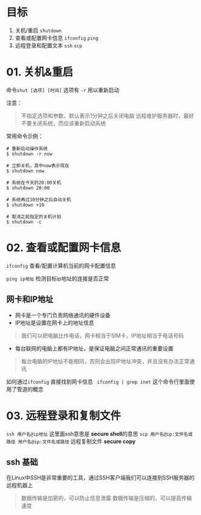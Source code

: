 # 目标
 1. 关机/重启
 `shutdown`
 2. 查看或配置网卡信息
 `ifconfig`
 `ping`
 3. 远程登录和配置文本
 `ssh`
 `scp`

 # 01. 关机&重启

 命令`shut [选项] [时间]` 
 选项有 `-r` 用以重新启动
 
 注意：
 > 不指定选项和参数，默认表示1分钟之后关闭电脑
 > 远程维护服务器时，最好不要关闭系统，而应该重新启动系统

 常用命令示例：

 ```
# 重新启动操作系统
$ shutdown -r now 

# 立即关机，其中now表示现在
$ shutdown now

# 系统在今天的20:00关机
$ shutdown 20:00 

# 系统再过10分钟之后自动关机
$ shutdown +10

# 取消之前指定的关机计划
$ shutdown -c
 ```

 # 02. 查看或配置网卡信息
 

`ifconfig` 查看/配置计算机当前的网卡配置信息

`ping ip地址` 检测目标ip地址的连接是否正常

 ## 网卡和IP地址

 + 网卡是一个专门负责网络通讯的硬件设备
 + IP地址是设置在网卡上的地址信息
 > 我们可以把电脑比作电话，网卡相当于SIM卡，IP地址相当于电话号码

 + 每台联网的电脑上都有IP地址，是保证电脑之间正常通讯的重要设置

 > 每台电脑的IP地址不能相同，否则会出现IP地址冲突，并且没有办法正常通讯


如何通过`ifconfig` 直接找到网卡信息 ` ifconfig | grep inet` 
这个命令行里面使用了管道的概念

# 03. 远程登录和复制文件

`ssh 用户名@ip地址` 这里面ssh意思是 **secure shell**的意思 
`scp 用户名@ip:文件名或路径 用户名@ip:文件名或路径` 远程复制文件 **secure copy** 

## ssh 基础

在Linux中SSH是非常重要的工具，通过SSH客户端我们可以连接到SSH服务器的远程机器上

> 数据传输是加密的，可以防止信息泄露
> 数据传输是压缩的，可以提高传输速度
